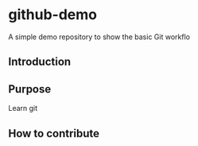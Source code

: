 # github-demo
A simple demo repository to show the basic Git workflo

## Introduction

## Purpose
Learn git

## How to contribute
